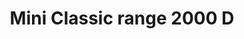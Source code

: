 ---
    title: Mini Classic range 2000 D
    slug: Mini-Classic-range-2000-D
    description:
    code: Mini-Classic-range-2000-D
    image: https://cmdiy-archive.s3.us-east-1.amazonaws.com/adverts/images/Mini+Classic+range+2000+D.jpeg
    download: https://cmdiy-archive.s3.us-east-1.amazonaws.com/adverts/documents/Mini+Classic+range+2000+D.pdf
---